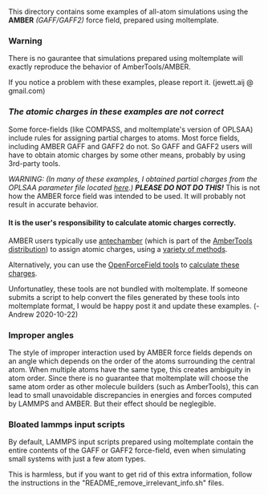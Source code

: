 This directory contains some examples of all-atom simulations using the **AMBER** *(GAFF/GAFF2)* force field, prepared using moltemplate.

### Warning

There is no gaurantee that simulations prepared using moltemplate will exactly reproduce the behavior of AmberTools/AMBER.

If you notice a problem with these examples, please report it.
(jewett.aij @ gmail.com)

### *The atomic charges in these examples are not correct*

Some force-fields (like COMPASS, and moltemplate's version of OPLSAA) include rules for assigning partial charges to atoms.  Most force fields, including AMBER GAFF and GAFF2 do not.  So GAFF and GAFF2 users will have to obtain atomic charges by some other means, probably by using 3rd-party tools.

*WARNING: (In many of these examples, I obtained partial charges from the OPLSAA
parameter file located [here](http://dasher.wustl.edu/tinker/distribution/params/oplsaa.prm).)*
***PLEASE DO NOT DO THIS!***
This is not how the AMBER force field was intended to be used.
It will probably not result in accurate behavior.

#### It is the user's responsibility to calculate atomic charges correctly.
AMBER users typically use [antechamber](http://ambermd.org/antechamber/) (which is part of the [AmberTools distribution](http://ambermd.org/AmberTools.php))
to assign atomic charges, using a [variety of methods](http://ambermd.org/tutorials/basic/tutorial4b/index.htm).

Alternatively, you can use the [OpenForceField tools](https://github.com/openmm/openmmforcefields#partial-charges-for-small-molecules) to [calculate these charges](https://open-forcefield-toolkit.readthedocs.io/en/latest/api/generated/openforcefield.topology.Molecule.html#openforcefield.topology.Molecule.compute_partial_charges_am1bcc).

Unfortunatley, these tools are not bundled with moltemplate.  If someone submits a script to help convert the files generated by these tools into moltemplate format, I would be happy post it and update these examples.  (-Andrew 2020-10-22)


### Improper angles

The style of improper interaction used by AMBER force fields depends on an angle which depends on the order of the atoms surrounding the central atom.  When multiple atoms have the same type, this creates ambiguity in atom order.  Since there is no guarantee that moltemplate will choose the same atom order as other molecule builders (such as AmberTools), this can lead to small unavoidable discrepancies in energies and forces computed by LAMMPS and AMBER.  But their effect should be neglegible.

### Bloated lammps input scripts

By default, LAMMPS input scripts prepared using moltemplate contain the entire contents of the GAFF or GAFF2 force-field, even when simulating small systems with just a few atom types.

This is harmless, but if you want to get rid of this extra information, follow the instructions in the "README_remove_irrelevant_info.sh" files.
